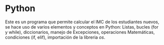 # Python

Este es un programa que permite calcular el IMC de los estudiantes nuevos, se hace uso de varios elementos y conceptos en Python: Listas, bucles (for y while), diccionarios, manejo de Excepciones, operaciones Matemáticas, condiciones (if, elif), importación de la libreria *os*.

